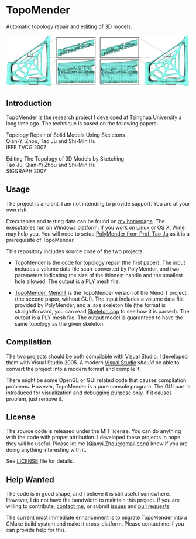 # TopoMender

Automatic topology repair and editing of 3D models.

![alt text](project_logo.jpg "Project logo")

## Introduction

TopoMender is the research project I developed at Tsinghua University a long time ago. The technique is based on the following papers:

Topology Repair of Solid Models Using Skeletons  
Qian-Yi Zhou, Tao Ju and Shi-Min Hu  
IEEE TVCG 2007

Editing The Topology of 3D Models by Sketching  
Tao Ju, Qian-Yi Zhou and Shi-Min Hu  
SIGGRAPH 2007

## Usage

The project is ancient. I am not intending to provide support. You are at your own risk.

Executables and testing data can be found on [my homepage](http://qianyi.info/topomender.html). The executables run on Windows platform. If you work on Linux or OS X, [Wine](https://www.winehq.org/) may help you. You will need to setup [PolyMender from Prof. Tao Ju](http://www1.cse.wustl.edu/~taoju/code/polymender.htm) as it is a prerequisite of TopoMender.

This repository includes source code of the two projects.

* [TopoMender](TopoMender) is the code for topology repair (the first paper). The input includes a volume data file scan-converted by PolyMender, and two parameters indicating the size of the thinnest handle and the smallest hole allowed. The output is a PLY mesh file.

* [TopoMender_MendIT](TopoMender_MendIT) is the TopoMender version of the MendIT project (the second paper, without GUI). The input includes a volume data file provided by PolyMender, and a .axs skeleton file (the format is straightforward, you can read [Skeleton.cpp](TopoMender_MendIT/Skeleton.cpp) to see how it is parsed). The output is a PLY mesh file. The output model is guaranteed to have the same topology as the given skeleton.

## Compilation

The two projects should be both compilable with Visual Studio. I developed them with Visual Studio 2005. A modern [Visual Studio](https://www.visualstudio.com/) *should* be able to convert the project into a modern format and compile it.

There might be some OpenGL or GUI related code that causes compilation problems. However, TopoMender is a pure console program. The GUI part is introduced for visualization and debugging purpose only. If it causes problem, just remove it.

## License

The source code is released under the MIT license. You can do anything with the code with proper attribution. I developed these projects in hope they will be useful. Please let me ([Qianyi.Zhou@gmail.com](mailto:Qianyi.Zhou@gmail.com)) know if you are doing anything interesting with it.

See [LICENSE](LICENSE) file for details.

## Help Wanted

The code is in good shape, and I believe it is still useful somewhere. However, I do not have the bandwidth to maintain this project. If you are willing to contribute, [contact me](mailto:Qianyi.Zhou@gmail.com), or submit [issues](issues) and [pull requests](pulls).

The current most immediate enhancement is to migrate TopoMender into a CMake build system and make it cross-platform. Please contact me if you can provide help for this.
